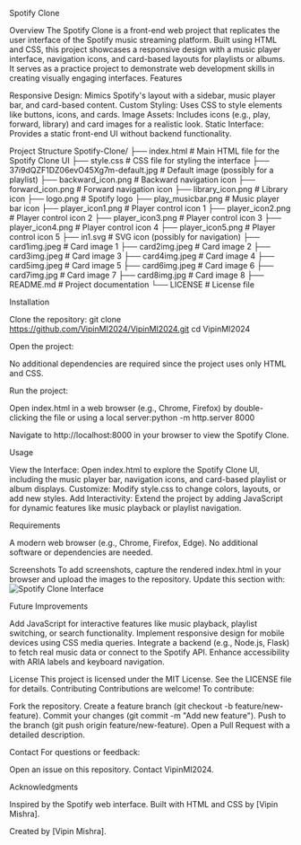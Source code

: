 Spotify Clone

Overview
The Spotify Clone is a front-end web project that replicates the user interface of the Spotify music streaming platform. Built using HTML and CSS, this project showcases a responsive design with a music player interface, navigation icons, and card-based layouts for playlists or albums. It serves as a practice project to demonstrate web development skills in creating visually engaging interfaces.
Features

Responsive Design: Mimics Spotify's layout with a sidebar, music player bar, and card-based content.
Custom Styling: Uses CSS to style elements like buttons, icons, and cards.
Image Assets: Includes icons (e.g., play, forward, library) and card images for a realistic look.
Static Interface: Provides a static front-end UI without backend functionality.

Project Structure
Spotify-Clone/
├── index.html                # Main HTML file for the Spotify Clone UI
├── style.css                # CSS file for styling the interface
├── 37i9dQZF1DZ06evO45Xg7m-default.jpg  # Default image (possibly for a playlist)
├── backward_icon.png        # Backward navigation icon
├── forward_icon.png         # Forward navigation icon
├── library_icon.png         # Library icon
├── logo.png                 # Spotify logo
├── play_musicbar.png        # Music player bar icon
├── player_icon1.png         # Player control icon 1
├── player_icon2.png         # Player control icon 2
├── player_icon3.png         # Player control icon 3
├── player_icon4.png         # Player control icon 4
├── player_icon5.png         # Player control icon 5
├── in1.svg                  # SVG icon (possibly for navigation)
├── card1img.jpeg            # Card image 1
├── card2img.jpeg            # Card image 2
├── card3img.jpeg            # Card image 3
├── card4img.jpeg            # Card image 4
├── card5img.jpeg            # Card image 5
├── card6img.jpeg            # Card image 6
├── card7img.jpg             # Card image 7
├── card8img.jpg             # Card image 8
├── README.md               # Project documentation
└── LICENSE                 # License file

Installation

Clone the repository:
git clone https://github.com/VipinMI2024/VipinMI2024.git
cd VipinMI2024


Open the project:

No additional dependencies are required since the project uses only HTML and CSS.


Run the project:

Open index.html in a web browser (e.g., Chrome, Firefox) by double-clicking the file or using a local server:python -m http.server 8000


Navigate to http://localhost:8000 in your browser to view the Spotify Clone.



Usage

View the Interface: Open index.html to explore the Spotify Clone UI, including the music player bar, navigation icons, and card-based playlist or album displays.
Customize: Modify style.css to change colors, layouts, or add new styles.
Add Interactivity: Extend the project by adding JavaScript for dynamic features like music playback or playlist navigation.

Requirements

A modern web browser (e.g., Chrome, Firefox, Edge).
No additional software or dependencies are needed.

Screenshots
To add screenshots, capture the rendered index.html in your browser and upload the images to the repository. Update this section with:
![Spotify Clone Interface](screenshots/spotify_clone.png)

Future Improvements

Add JavaScript for interactive features like music playback, playlist switching, or search functionality.
Implement responsive design for mobile devices using CSS media queries.
Integrate a backend (e.g., Node.js, Flask) to fetch real music data or connect to the Spotify API.
Enhance accessibility with ARIA labels and keyboard navigation.

License
This project is licensed under the MIT License. See the LICENSE file for details.
Contributing
Contributions are welcome! To contribute:

Fork the repository.
Create a feature branch (git checkout -b feature/new-feature).
Commit your changes (git commit -m "Add new feature").
Push to the branch (git push origin feature/new-feature).
Open a Pull Request with a detailed description.

Contact
For questions or feedback:

Open an issue on this repository.
Contact VipinMI2024.

Acknowledgments

Inspired by the Spotify web interface.
Built with HTML and CSS by [Vipin Mishra].


Created by [Vipin Mishra].
